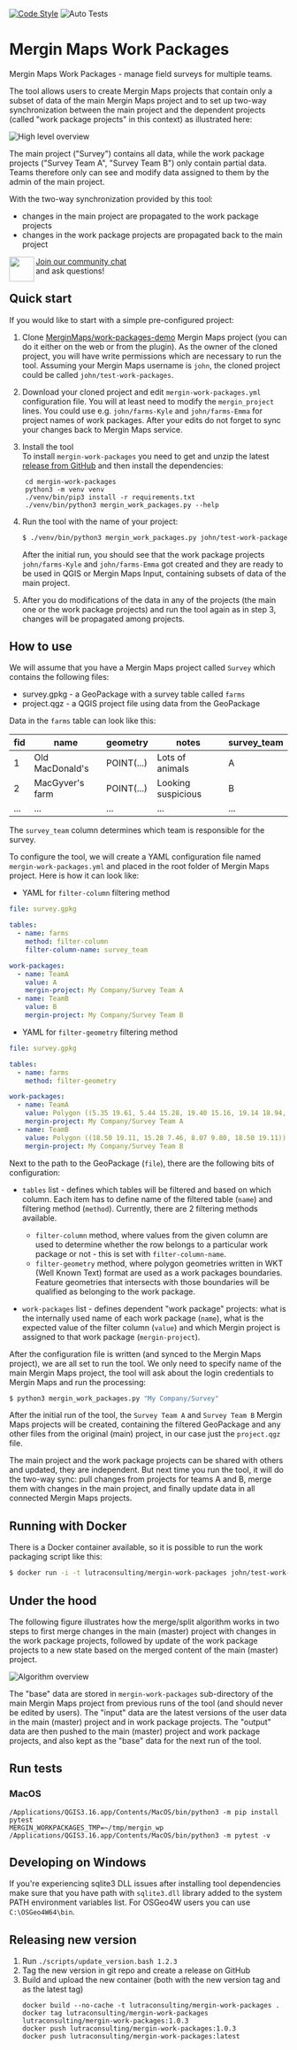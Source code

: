 [![Code Style](https://github.com/MerginMaps/mergin-work-packages/actions/workflows/code_style.yml/badge.svg)](https://github.com/MerginMaps/mergin-work-packages/actions/workflows/code_style.yml)
![Auto Tests](https://github.com/MerginMaps/mergin-work-packages/workflows/Auto%20Tests/badge.svg)

# Mergin Maps Work Packages

Mergin Maps Work Packages - manage field surveys for multiple teams.

The tool allows users to create Mergin Maps projects that contain only a subset
of data of the main Mergin Maps project and to set up two-way synchronization
between the main project and the dependent projects (called "work package projects"
in this context) as illustrated here:

![High level overview](img/wp-high-level.png)

The main project ("Survey") contains all data, while the work package projects
("Survey Team A", "Survey Team B") only contain partial data. Teams therefore
only can see and modify data assigned to them by the admin of the main project.

With the two-way synchronization provided by this tool:
- changes in the main project are propagated to the work package projects
- changes in the work package projects are propagated back to the main project

<div><img align="left" width="45" height="45" src="https://raw.githubusercontent.com/MerginMaps/docs/main/src/.vuepress/public/slack.svg"><a href="https://merginmaps.com/community/join">Join our community chat</a><br/>and ask questions!</div>

## Quick start

If you would like to start with a simple pre-configured project:

1. Clone [MerginMaps/work-packages-demo](https://app.merginmaps.com/projects/lutraconsulting/work-packages-demo/tree)
   Mergin Maps project (you can do it either on the web or from the plugin). As the owner
   of the cloned project, you will have write permissions which are necessary to run the tool.
   Assuming your Mergin Maps username is `john`, the cloned project could be called `john/test-work-packages`.

2. Download your cloned project and edit `mergin-work-packages.yml` configuration file.
   You will at least need to modify the `mergin_project` lines.
   You could use e.g. `john/farms-Kyle` and `john/farms-Emma` for project names of work packages.
   After your edits do not forget to sync your changes back to Mergin Maps service.

3. Install the tool  
   To install `mergin-work-packages` you need to get and unzip the latest [release from GitHub](https://github.com/MerginMaps/work-packages/releases)
   and then install the dependencies:
```
    cd mergin-work-packages
    python3 -m venv venv
    ./venv/bin/pip3 install -r requirements.txt
    ./venv/bin/python3 mergin_work_packages.py --help
```

4. Run the tool with the name of your project:
   ```bash
   $ ./venv/bin/python3 mergin_work_packages.py john/test-work-packages
   ```
   After the initial run, you should see that the work package projects `john/farms-Kyle` and `john/farms-Emma`
   got created and they are ready to be used in QGIS or Mergin Maps Input, containing subsets of data of the main project.
   
5. After you do modifications of the data in any of the projects (the main one or the work package projects)
   and run the tool again as in step 3, changes will be propagated among projects.

## How to use

We will assume that you have a Mergin Maps project called `Survey` which contains the following files:
- survey.gpkg - a GeoPackage with a survey table called `farms`
- project.qgz - a QGIS project file using data from the GeoPackage

Data in the `farms` table can look like this:

| fid | name | geometry | notes | survey_team |
|-----|------|----------|-------|------|
|  1  | Old MacDonald's | POINT(...) | Lots of animals | A |
|  2  | MacGyver's farm | POINT(...) | Looking suspicious | B |
| ... | ... | ... | ... | ... |

The `survey_team` column determines which team is responsible for the survey.

To configure the tool, we will create a YAML configuration file named `mergin-work-packages.yml`
and placed in the root folder of Mergin Maps project. Here is how it can look like:
- YAML for `filter-column` filtering method
```yaml
file: survey.gpkg

tables:
  - name: farms
    method: filter-column
    filter-column-name: survey_team

work-packages:
  - name: TeamA
    value: A
    mergin-project: My Company/Survey Team A
  - name: TeamB
    value: B
    mergin-project: My Company/Survey Team B
```
- YAML for `filter-geometry` filtering method
```yaml
file: survey.gpkg

tables:
  - name: farms
    method: filter-geometry

work-packages:
  - name: TeamA
    value: Polygon ((5.35 19.61, 5.44 15.28, 19.40 15.16, 19.14 18.94, 5.35 19.61))
    mergin-project: My Company/Survey Team A
  - name: TeamB
    value: Polygon ((18.50 19.11, 15.28 7.46, 8.07 9.80, 18.50 19.11))
    mergin-project: My Company/Survey Team B
```

Next to the path to the GeoPackage (`file`), there are the following bits of configuration:

- `tables` list - defines which tables will be filtered and based on which column.
  Each item has to define name of the filtered table (`name`) and filtering method
  (`method`). Currently, there are 2 filtering methods available.
  - `filter-column` method, where values from the given column are used to determine whether the row belongs to a
  particular work package or not - this is set with `filter-column-name`.
  - `filter-geometry` method, where polygon geometries written in WKT (Well Known Text) format are used as a work
  packages boundaries. Feature geometries that intersects with those boundaries will be qualified as belonging to the
  work package.

- `work-packages` list - defines dependent "work package" projects:
  what is the internally used name of each work package (`name`), what is the expected
  value of the filter column (`value`) and which Mergin project is assigned to that
  work package (`mergin-project`).

After the configuration file is written (and synced to the Mergin Maps project), we are all
set to run the tool. We only need to specify name of the main Mergin Maps project, the tool
will ask about the login credentials to Mergin Maps and run the processing:

```bash
$ python3 mergin_work_packages.py "My Company/Survey"
```

After the initial run of the tool, the `Survey Team A` and `Survey Team B` Mergin Maps projects will be created,
containing the filtered GeoPackage and any other files from the original (main) project, in our case just the
`project.qgz` file.

The main project and the work package projects can be shared with others and updated, they are independent. But next time
you run the tool, it will do the two-way sync: pull changes from projects for teams A and B, merge
them with changes in the main project, and finally update data in all connected Mergin Maps projects.

## Running with Docker

There is a Docker container available, so it is possible to run the work packaging script like this:

```bash
$ docker run -i -t lutraconsulting/mergin-work-packages john/test-work-packages
```

## Under the hood

The following figure illustrates how the merge/split algorithm works in two steps to first merge changes
in the main (master) project with changes in the work package projects, followed by update of the work
package projects to a new state based on the merged content of the main (master) project.

![Algorithm overview](img/wp-alg.png)

The "base" data are stored in `mergin-work-packages` sub-directory of the main Mergin Maps project
from previous runs of the tool (and should never be edited by users). The "input" data are
the latest versions of the user data in the main (master) project and in work package projects.
The "output" data are then pushed to the main (master) project and work package projects,
and also kept as the "base" data for the next run of the tool.

## Run tests

### MacOS
```
/Applications/QGIS3.16.app/Contents/MacOS/bin/python3 -m pip install pytest
MERGIN_WORKPACKAGES_TMP=~/tmp/mergin_wp /Applications/QGIS3.16.app/Contents/MacOS/bin/python3 -m pytest -v
```

## Developing on Windows
If you're experiencing sqlite3 DLL issues after installing tool dependencies make sure that you have path with `sqlite3.dll` library added to the system PATH
environment variables list. For OSGeo4W users you can use `C:\OSGeo4W64\bin`.


## Releasing new version

1. Run `./scripts/update_version.bash 1.2.3`
2. Tag the new version in git repo and create a release on GitHub
3. Build and upload the new container (both with the new version tag and as the latest tag)
   ```
   docker build --no-cache -t lutraconsulting/mergin-work-packages .
   docker tag lutraconsulting/mergin-work-packages lutraconsulting/mergin-work-packages:1.0.3
   docker push lutraconsulting/mergin-work-packages:1.0.3
   docker push lutraconsulting/mergin-work-packages:latest
   ```
